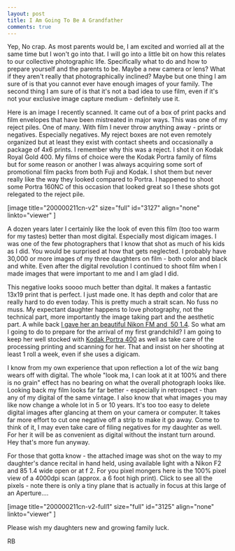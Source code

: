 ```yaml
---
layout: post
title: I Am Going To Be A Grandfather
comments: true
---
```

Yep, No crap. As most parents would be, I am excited and worried all at the same time but I won't go into that. I will go into a little bit on how this relates to our collective photographic life. Specifically what to do and how to prepare yourself and the parents to be. Maybe a new camera or lens? What if they aren't really that photographically inclined? Maybe but one thing I am sure of is that you cannot ever have enough images of your family. The second thing I am sure of is that it's not a bad idea to use film, even if it's not your exclusive image capture medium - definitely use it.

Here is an image I recently scanned. It came out of a box of print packs and film envelopes that have been mistreated in major ways. This was one of my reject piles. One of many. With film I never throw anything away - prints or negatives. Especially negatives. My reject boxes are not even remotely organized but at least they exist with contact sheets and occasionally a package of 4x6 prints. I remember why this was a reject. I shot it on Kodak Royal Gold 400. My films of choice were the Kodak Portra family of films but for some reason or another I was always acquiring some sort of promotional film packs from both Fuji and Kodak. I shot them but never really like the way they looked compared to Portra. I happened to shoot some Portra 160NC of this occasion that looked great so I these shots got relegated to the reject pile.

[image title="200000211cn-v2" size="full" id="3127" align="none" linkto="viewer" ]

A dozen years later I certainly like the look of even this film (too too warm for my tastes) better than most digital. Especially most digicam images. I was one of the few photographers that I know that shot as much of his kids as I did. You would be surprised at how that gets neglected. I probably have 30,000 or more images of my three daughters on film - both color and black and white. Even after the digital revolution I continued to shoot film when I made images that were important to me and I am glad I did.

This negative looks soooo much better than dgital. It makes a fantastic 13x19 print that is perfect. I just made one. It has depth and color that are really hard to do even today. This is pretty much a strait scan. No fuss no muss. My expectant daughter happens to love photography, not the technical part, more importantly the image taking part and the aesthetic part. A while back <a href="http://photo.rwboyer.com/2010/04/03/check-this-nikon-out-seventy-bucks/">I gave her an beautiful Nikon FM and  50 1.4</a>. So what am I going to do to prepare for the arrival of my first grandchild? I am going to keep her well stocked with <a href="http://www.amazon.com/gp/product/B004FNRTGG/ref=as_li_ss_tl?ie=UTF8&amp;tag=rbde-20&amp;linkCode=as2&amp;camp=217145&amp;creative=399369&amp;creativeASIN=B004FNRTGG">Kodak Portra 400</a> as well as take care of the processing printing and scanning for her. That and insist on her shooting at least 1 roll a week, even if she uses a digicam.

I know from my own experience that upon reflection a lot of the wiz bang wears off with digital. The whole "look ma, I can look at it at 100% and there is no grain" effect has no bearing on what the overall photograph looks like. Looking back my film looks far far better - especially in retrospect - than any of my digital of the same vintage. I also know that what images you may like now change a whole lot in 5 or 10 years. It's too too easy to delete digital images after glancing at them on your camera or computer. It takes far more effort to cut one negative off a strip to make it go away. Come to think of it, I may even take care of filing negatives for my daughter as well. For her it will be as convenient as digital without the instant turn around. Hey that's more fun anyway.

For those that gotta know - the attached image was shot on the way to my daughter's dance recital in hand held, using available light with a Nikon F2 and 85 1.4 wide open or at f 2. For you pixel mongers here is the 100% pixel view of a 4000dpi scan (approx. a 6 foot high print). Click to see all the pixels - note there is only a tiny plane that is actually in focus at this large of an Aperture....

[image title="200000211cn-v2-full1" size="full" id="3125" align="none" linkto="viewer" ]

Please wish my daughters new and growing family luck.

RB